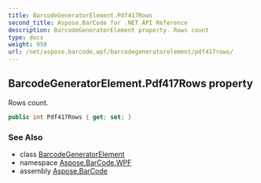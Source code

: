 ```yaml
---
title: BarcodeGeneratorElement.Pdf417Rows
second_title: Aspose.BarCode for .NET API Reference
description: BarcodeGeneratorElement property. Rows count
type: docs
weight: 950
url: /net/aspose.barcode.wpf/barcodegeneratorelement/pdf417rows/
---
```

## BarcodeGeneratorElement.Pdf417Rows property

Rows count.

```csharp
public int Pdf417Rows { get; set; }
```

### See Also

* class [BarcodeGeneratorElement](../)
* namespace [Aspose.BarCode.WPF](../../barcodegeneratorelement/)
* assembly [Aspose.BarCode](../../../)


